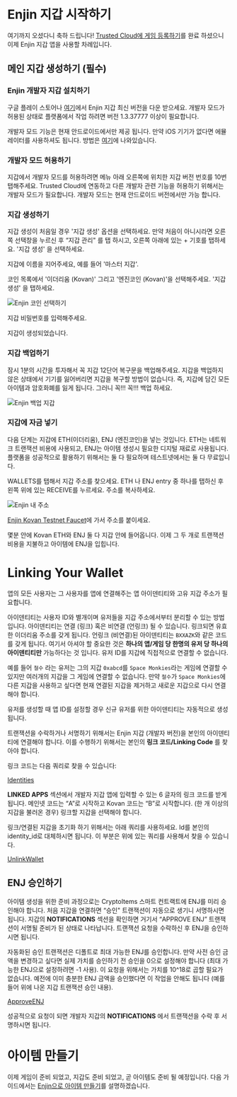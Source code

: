 # Enjin 지갑 시작하기

여기까지 오셨다니 축하 드립니다! [Trusted Cloud에 게임 등록하기](registering-game.md)를 완료 하셨으니 이제 Enjin 지갑 앱을 사용할 차례입니다.

## 메인 지갑 생성하기 (필수)

### Enjin 개발자 지갑 설치하기

구글 플레이 스토어나 [여기](https://drive.google.com/open?id=1zKcWWweKaL8ITpabOZHI6IuU80g5LnHA)에서 Enjin 지갑 최신 버전을 다운 받으세요. 개발자 모드가 허용된 상태로 플랫폼에서 작업 하려면 버전 1.3.37777 이상이 필요합니다.

개발자 모드 기능은 현재 안드로이드에서만 제공 됩니다. 만약 iOS 기기가 없다면 에뮬레이터를 사용하셔도 됩니다. 방법은 [여기](https://forum.enjin.io/threads/link-not-available-in-ios-wallet.10/)에 나와있습니다.

### 개발자 모드 허용하기

지갑에서 개발자 모드를 허용하려면 메뉴 아래 오른쪽에 위치한 지갑 버전 번호를 10번 탭해주세요. Trusted Cloud에 연동하고 다른 개발자 관련 기능을 허용하기 위해서는 개발자 모드가 필요합니다. 개발자 모드는 현재 안드로이드 버전에서만 가능 합니다.

### 지갑 생성하기

지갑 생성이 처음일 경우 '지갑 생성' 옵션을 선택하세요. 만약 처음이 아니시라면 오른쪽 선택창을 누르신 후 “지갑 관리" 를 탭 하시고, 오른쪽 아래에 있는 + 기호를 탭하세요. '지갑 생성' 을 선택하세요.

지갑에 이름을 지어주세요, 예를 들어 '마스터 지갑'.

코인 목록에서 '이더리움 (Kovan)' 그리고 '엔진코인 (Kovan)'을 선택해주세요. '지갑 생성' 을 탭하세요.

![Enjin 코인 선택하기](../docs/images/wallet_select_coins.png)

지갑 비밀번호를 입력해주세요.

지갑이 생성되었습니다.

### 지갑 백업하기

잠시 1분의 시간을 투자해서 꼭 지갑 12단어 복구문을 백업해주세요. 지갑을 백업하지 않은 상태에서 기기를 잃어버리면 지갑을 복구할 방법이 없습니다. 즉, 지갑에 담긴 모든 아이템과 암호화폐를 잃게 됩니다. 그러니 꼭!!! 꼭!!! 백업 하세요.

![Enjin 백업 지갑](../docs/images/wallet_master_wallet.png)

### 지갑에 자금 넣기

다음 단계는 지갑에 ETH(이더리움), ENJ (엔진코인)을 넣는 것입니다. ETH는 네트워크 트랜잭션 비용에 사용되고, ENJ는 아이템 생성시 필요한 디지털 재료로 사용됩니다. 플랫폼을 성공적으로 활용하기 위해서는 둘 다 필요하며 테스트넷에서는 둘 다 무료입니다.

WALLETS를 탭해서 지갑 주소를 찾으세요. ETH 나 ENJ entry 중 하나를 탭하신 후 왼쪽 위에 있는 RECEIVE를 누르세요. 주소를 복사하세요.

![Enjin 내 주소](../docs/images/wallet_get_address.png)

[Enjin Kovan Testnet Faucet](https://kovan.faucet.enjin.io/)에 가서 주소를 붙이세요.

몇분 안에 Kovan ETH와 ENJ 둘 다 지갑 안에 들어옵니다. 이제 그 두 개로 트랜잭션 비용을 지불하고 아이템에 ENJ을 입힙니다.

# Linking Your Wallet

앱의 모든 사용자는 그 사용자를 앱에 연결해주는 앱 아이덴티티와 고유 지갑 주소가 필요합니다.

아이덴티티는 사용자 ID와 별개이며 유저들을 지갑 주소에서부터 분리할 수 있는 방법입니다. 아이덴티티는 연결 (링크) 혹은 비연결 (언링크) 될 수 있습니다. 링크되면 유효한 이더리움 주소를 갖게 됩니다. 언링크 (비연결)된 아이덴티티는 `BXXAZK`와 같은 코드를 갖게 됩니다. 여기서 아셔야 할 중요한 것은 **하나의 앱/게임 당 한명의 유저 당 하나의 아이덴티티만** 가능하다는 것 입니다. 유저 ID를 지갑에 직접적으로 연결할 수 없습니다.

예를 들어 `철수` 라는 유저는 그의 지갑 `0xabcd`를 `Space Monkies`라는 게임에 연결할 수 있지만 여러개의 지갑을 그 게임에 연결할 수 없습니다. 만약 `철수`가 `Space Monkies`에 다른 지갑을 사용하고 싶다면 현재 연결된 지갑을 제거하고 새로운 지갑으로 다시 연결해야 합니다.

유저를 생성할 때 앱 ID를 설정할 경우 신규 유저를 위한 아이덴티티는 자동적으로 생성됩니다.

트랜잭션을 수락하거나 서명하기 위해서는 Enjin 지갑 (개발자 버전)을 본인의 아이덴티티에 연결해야 합니다. 이를 수행하기 위해서는 본인의  **링크 코드/Linking Code** 를 찾아야 합니다.

링크 코드는 다음 쿼리로 찾을 수 있습니다:

[Identities](../examples/Identities.gql)


**LINKED APPS** 섹션에서 개발자 지갑 앱에 입력할 수 있는 6 글자의 링크 코드를 받게 됩니다. 메인넷 코드는 “A”로 시작하고 Kovan 코드는 “B”로 시작합니다. (한 개 이상의 지갑을 불러온 경우) 링크할 지갑을 선택해야 합니다.

링크/연결된 지갑을 초기화 하기 위해서는 아래 쿼리를 사용하세요. Id를 본인의 identity_id로 대체하시면 됩니다. 이 부분은 위에 있는 쿼리를 사용해서 찾을 수 있습니다.

[UnlinkWallet](../examples/UnlinkWallet.gql)


## ENJ 승인하기

아이템 생성을 위한 준비 과정으로는 CryptoItems 스마트 컨트랙트에 ENJ를 미리 승인해야 합니다. 처음 지갑을 연결하면 “승인" 트랜잭션이 자동으로 생기니 서명하시면 됩니다. 지갑의 **NOTIFICATIONS** 섹션을 확인하면 거기서 “APPROVE ENJ” 트랜잭션이 서명될 준비가 된 상태로 나타납니다. 트랜잭션 요청을 수락하신 후 ENJ을 승인하시면 됩니다.

자동화된 승인 트랜잭션은 디폴트로 최대 가능한 ENJ를 승인합니다. 만약 사전 승인 금액을 변경하고 싶다면 실제 가치를 승인하기 전 승인을 0으로 설정해야 합니다 (최대 가능한 ENJ으로 설정하려면 -1 사용). 이 요청을 위해서는 가치를 10^18로 곱할 필요가 없습니다. 예전에 이미 충분한 ENJ 금액을 승인했다면 이 작업을 안해도 됩니다 (예를 들어 위에 나온 지갑 트랜잭션 승인 내용).

[ApproveENJ](../examples/ApproveENJ.gql)


성공적으로 요청이 되면 개발자 지갑의 **NOTIFICATIONS** 에서 트랜잭션을 수락 후 서명하시면 됩니다.

# 아이템 만들기

이제 게임이 준비 되었고, 지갑도 준비 되었고, 곧 아이템도 준비 될 예정입니다. 다음 가이드에서는 [Enjin으로 아이템 만들기](creating-items.md)를 설명하겠습니다.

